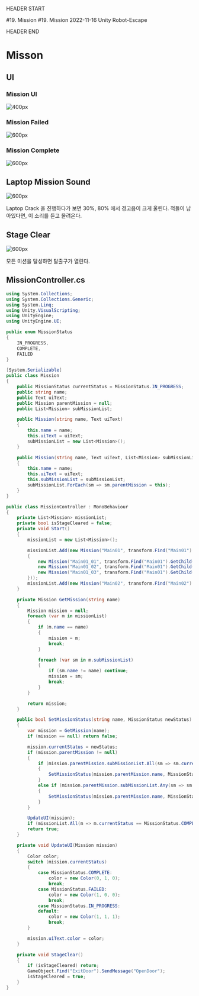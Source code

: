 HEADER START

#19. Mission
#19. Mission
2022-11-16
Unity
Robot-Escape

HEADER END

# Misson

## UI

### Mission UI

![400px](https://velog.velcdn.com/images/lutca1320/post/df13fca6-7540-471c-897a-868a0b833701/image.png)

### Mission Failed

![600px](https://velog.velcdn.com/images/lutca1320/post/17221a58-0f09-44de-9e02-0fff784cba18/image.png)

### Mission Complete

![600px](https://velog.velcdn.com/images/lutca1320/post/67c2bdbe-68b4-4f19-8eaf-b89672530d21/image.png)

## Laptop Mission Sound

![600px](https://velog.velcdn.com/images/lutca1320/post/17bce915-e1ba-4645-b492-014f821459bf/image.gif)

Laptop Crack 을 진행하다가 보면 30%, 80% 에서 경고음이 크게 울린다. 적들이 남아있다면, 이 소리를 듣고 몰려온다.

## Stage Clear

![600px](https://velog.velcdn.com/images/lutca1320/post/f51d7bd7-ae68-47f2-82ad-ea4fbc3733c4/image.gif)

모든 미션을 달성하면 탈출구가 열린다.

## MissionController.cs

```csharp
using System.Collections;
using System.Collections.Generic;
using System.Linq;
using Unity.VisualScripting;
using UnityEngine;
using UnityEngine.UI;

public enum MissionStatus
{
    IN_PROGRESS,
    COMPLETE,
    FAILED
}

[System.Serializable]
public class Mission
{
    public MissionStatus currentStatus = MissionStatus.IN_PROGRESS;
    public string name;
    public Text uiText;
    public Mission parentMission = null;
    public List<Mission> subMissionList;

    public Mission(string name, Text uiText)
    {
        this.name = name;
        this.uiText = uiText;
        subMissionList = new List<Mission>();
    }

    public Mission(string name, Text uiText, List<Mission> subMissionList)
    {
        this.name = name;
        this.uiText = uiText;
        this.subMissionList = subMissionList;
        subMissionList.ForEach(sm => sm.parentMission = this);
    }
}

public class MissionController : MonoBehaviour
{
    private List<Mission> missionList;
    private bool isStageCleared = false;
    private void Start()
    {
        missionList = new List<Mission>();

        missionList.Add(new Mission("Main01", transform.Find("Main01").GetComponent<Text>(), new List<Mission>
        {
            new Mission("Main01_01", transform.Find("Main01").GetChild(0).GetComponent<Text>()),
            new Mission("Main01_02", transform.Find("Main01").GetChild(1).GetComponent<Text>()),
            new Mission("Main01_03", transform.Find("Main01").GetChild(2).GetComponent<Text>())
        }));
        missionList.Add(new Mission("Main02", transform.Find("Main02").GetComponent<Text>()));
    }

    private Mission GetMission(string name)
    {
        Mission mission = null;
        foreach (var m in missionList)
        {
            if (m.name == name)
            {
                mission = m;
                break;
            }

            foreach (var sm in m.subMissionList)
            {
                if (sm.name != name) continue;
                mission = sm;
                break;
            }
        }

        return mission;
    }

    public bool SetMissionStatus(string name, MissionStatus newStatus)
    {
        var mission = GetMission(name);
        if (mission == null) return false;

        mission.currentStatus = newStatus;
        if (mission.parentMission != null)
        {
            if (mission.parentMission.subMissionList.All(sm => sm.currentStatus == MissionStatus.COMPLETE))
            {
                SetMissionStatus(mission.parentMission.name, MissionStatus.COMPLETE);
            }
            else if (mission.parentMission.subMissionList.Any(sm => sm.currentStatus == MissionStatus.FAILED))
            {
                SetMissionStatus(mission.parentMission.name, MissionStatus.FAILED);
            }
        }

        UpdateUI(mission);
        if (missionList.All(m => m.currentStatus == MissionStatus.COMPLETE)) StageClear();
        return true;
    }

    private void UpdateUI(Mission mission)
    {
        Color color;
        switch (mission.currentStatus)
        {
            case MissionStatus.COMPLETE:
                color = new Color(0, 1, 0);
                break;
            case MissionStatus.FAILED:
                color = new Color(1, 0, 0);
                break;
            case MissionStatus.IN_PROGRESS:
            default:
                color = new Color(1, 1, 1);
                break;
        }

        mission.uiText.color = color;
    }

    private void StageClear()
    {
        if (isStageCleared) return;
        GameObject.Find("ExitDoor").SendMessage("OpenDoor");
        isStageCleared = true;
    }
}
```
